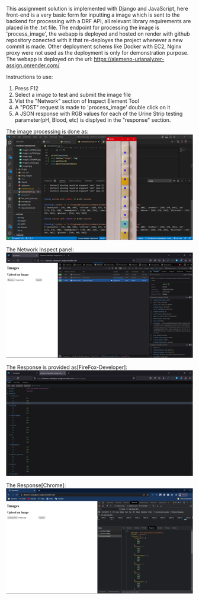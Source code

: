 This assignment solution is implemented with Django and JavaScript, here front-end is a very basic form for inputting a image which is sent to the backend 
for processing with a DRF API, all relevant library requirements are placed in the .txt file. The endpoint for processing the image is 'process_image',
the webapp is deployed and hosted on render with github repository conected with it that re-deployes the project whenever a new commit is made.
Other deployment schems like Docker with EC2, Nginx proxy were not used as the deployment is only for demonstration purpose.
The webapp is deployed on the url: https://alemeno-urianalyzer-assign.onrender.com/

Instructions to use:
1) Press F12
2) Select a image to test and submit the image file
3) Vist the "Network" section of Inspect Element Tool
4) A "POST" request is made to 'process_image' double click on it
5) A JSON response with RGB values for each of the Urine Strip testing parameter(pH, Blood, etc) is displyed in the "response" section.

The image processing is done as:
![image-processing](https://github.com/dev-agra/alemeno-urianalyzer/blob/master/core_apps/images_app/static/images_app/Screenshot%20(325).png)

The Network Inspect panel:
![network-inspect](https://github.com/dev-agra/alemeno-urianalyzer/blob/master/core_apps/images_app/static/images_app/Screenshot%20(323).png)

The Response is provided as[FireFox-Developer]:
![response](https://github.com/dev-agra/alemeno-urianalyzer/blob/master/core_apps/images_app/static/images_app/Screenshot%20(324).png)

The Response[Chrome]:
![response](https://github.com/dev-agra/alemeno-urianalyzer/blob/master/core_apps/images_app/static/images_app/Screenshot%20(326).png)


